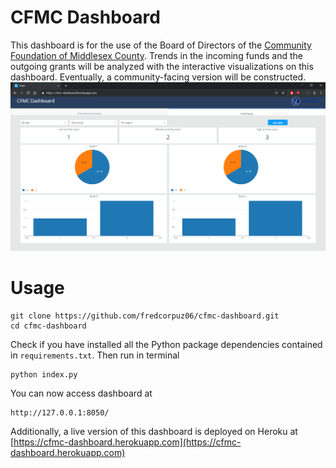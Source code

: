 # CFMC Dashboard
This dashboard is for the use of the Board of Directors of the [Community Foundation of Middlesex County](https://middlesexcountycf.org). Trends in the incoming funds and the outgoing grants will be analyzed with the interactive visualizations on this dashboard. Eventually, a community-facing version will be constructed. 
![dashboard-screenshot](./img/dashboard_v2.png)


# Usage

```
git clone https://github.com/fredcorpuz06/cfmc-dashboard.git
cd cfmc-dashboard
```
Check if you have installed all the Python package dependencies contained in `requirements.txt`. Then run in terminal
```
python index.py
```
You can now access dashboard at 
```
http://127.0.0.1:8050/
```

Additionally, a live version of this dashboard is deployed on Heroku at [https://cfmc-dashboard.herokuapp.com](https://cfmc-dashboard.herokuapp.com)



